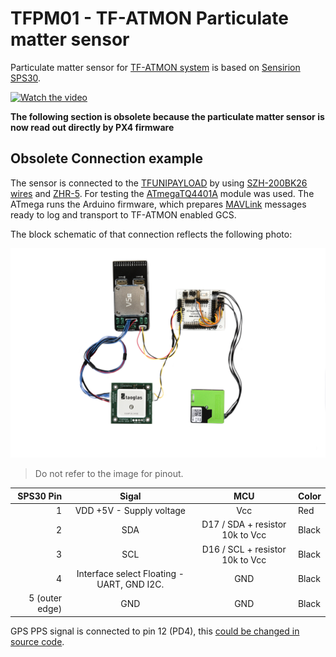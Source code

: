 # TFPM01 - TF-ATMON Particulate matter sensor

Particulate matter sensor for [TF-ATMON system](https://www.thunderfly.cz/tf-atmon.html) is based on [Sensirion SPS30](https://sensirion.com/products/catalog/SPS30/).

[ ![Watch the video](https://img.youtube.com/vi/KUhktPDEi8I/hqdefault.jpg) ](https://www.youtube.com/watch?v=KUhktPDEi8I)


**The following section is obsolete because the particulate matter sensor is now read out directly by PX4 firmware**

## Obsolete Connection example

The sensor is connected to the [TFUNIPAYLOAD](https://github.com/ThunderFly-aerospace/TFUNIPAYLOAD01) by using [SZH-200BK26 wires](https://www.tme.eu/cz/details/szh-200bk26/signalove-konektory-raster-1-50mm/jst/) and [ZHR-5](https://www.tme.eu/cz/details/zhr-5/signalove-konektory-raster-1-50mm/jst/). For testing the [ATmegaTQ4401A](https://www.mlab.cz/module/ATmegaTQ4401A/) module was used.
The ATmega runs the Arduino firmware, which prepares [MAVLink](https://en.wikipedia.org/wiki/MAVLink) messages ready to log and transport to TF-ATMON enabled GCS. 

The block schematic of that connection reflects the following photo:

![Connection between SPS30 sensor, TFGPS and TFUNIPAYLOAD](doc/img/TFPM01_connection.jpg)
> Do not refer to the image for pinout. 


| SPS30 Pin | Sigal | MCU | Color |
| ---------------:|:-----:|:-------:|-------|
|   1             | VDD +5V - Supply voltage |  Vcc      | Red   |
|   2             | SDA |  D17 / SDA  + resistor 10k to Vcc   | Black |
|   3             | SCL   |  D16 / SCL + resistor 10k to Vcc     | Black |
|   4             | Interface select  Floating - UART, GND I2C.  |  GND     | Black |
|   5 (outer edge) | GND   |  GND      | Black |


GPS PPS signal is connected to pin 12 (PD4), this [could be changed in source code](https://github.com/ThunderFly-aerospace/TFPM01/blob/13cda4ffa5fd143e18c20526534e9ce3898b00ca/SW/arduino/SPS30MAV_small/SPS30MAV_small.ino#L33).
